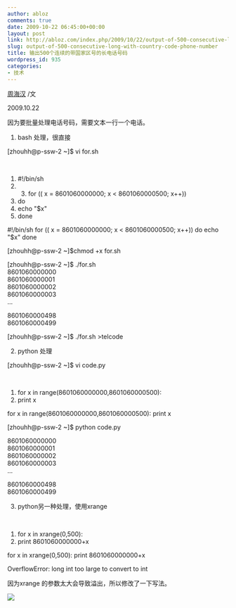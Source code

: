 ```yaml
---
author: abloz
comments: true
date: 2009-10-22 06:45:00+00:00
layout: post
link: http://abloz.com/index.php/2009/10/22/output-of-500-consecutive-long-with-country-code-phone-number/
slug: output-of-500-consecutive-long-with-country-code-phone-number
title: 输出500个连续的带国家区号的长电话号码
wordpress_id: 935
categories:
- 技术
---
```


[周海汉](http://blog.csdn.net/ablo_zhou) /文

2009.10.22

 

因为要批量处理电话号码，需要文本一行一个电话。

 

1. bash 处理，很直接

[zhouhh@p-ssw-2 ~]$ vi for.sh

 

[  
](http://blog.csdn.net/ablo_zhou/archive/2009/10/22/4713148.aspx#)[](http://blog.csdn.net/ablo_zhou/archive/2009/10/22/4713148.aspx#)

  1. #!/bin/sh
  2.   3. for (( x = 8601060000000; x < 8601060000500; x++))
  4. do
  5. echo "$x"
  6. done

#!/bin/sh  for (( x = 8601060000000; x < 8601060000500; x++)) do  echo "$x" done    

[zhouhh@p-ssw-2 ~]$chmod +x for.sh

[zhouhh@p-ssw-2 ~]$ ./for.sh  
8601060000000  
8601060000001  
8601060000002  
8601060000003  
...

8601060000498  
8601060000499

[zhouhh@p-ssw-2 ~]$ ./for.sh >telcode

 

2. python 处理

 

[zhouhh@p-ssw-2 ~]$ vi code.py

[  
](http://blog.csdn.net/ablo_zhou/archive/2009/10/22/4713148.aspx#)[](http://blog.csdn.net/ablo_zhou/archive/2009/10/22/4713148.aspx#)

  1. for x in range(8601060000000,8601060000500):
  2. print x

for x in range(8601060000000,8601060000500):        print x    

[zhouhh@p-ssw-2 ~]$ python code.py 

8601060000000  
8601060000001  
8601060000002  
8601060000003  
...

8601060000498  
8601060000499

 

3. python另一种处理，使用xrange

[  
](http://blog.csdn.net/ablo_zhou/archive/2009/10/22/4713148.aspx#)[](http://blog.csdn.net/ablo_zhou/archive/2009/10/22/4713148.aspx#)

  1. for x in xrange(0,500):
  2. print 8601060000000+x

for x in xrange(0,500):        print 8601060000000+x    

OverflowError: long int too large to convert to int

 

因为xrange 的参数太大会导致溢出，所以修改了一下写法。

  
  


![](http://img.zemanta.com/pixy.gif?x-id=cca2271a-b69b-8e87-9945-065eb33bf49c)
